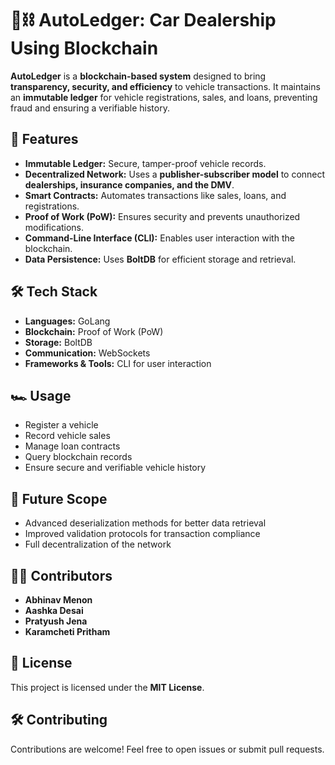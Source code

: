 # 🚗⛓️ AutoLedger: Car Dealership Using Blockchain

**AutoLedger** is a **blockchain-based system** designed to bring **transparency, security, and efficiency** to vehicle transactions. It maintains an **immutable ledger** for vehicle registrations, sales, and loans, preventing fraud and ensuring a verifiable history. 

## 🌟 Features
- **Immutable Ledger:** Secure, tamper-proof vehicle records.
- **Decentralized Network:** Uses a **publisher-subscriber model** to connect **dealerships, insurance companies, and the DMV**.
- **Smart Contracts:** Automates transactions like sales, loans, and registrations.
- **Proof of Work (PoW):** Ensures security and prevents unauthorized modifications.
- **Command-Line Interface (CLI):** Enables user interaction with the blockchain.
- **Data Persistence:** Uses **BoltDB** for efficient storage and retrieval.

## 🛠️ Tech Stack
- **Languages:** GoLang
- **Blockchain:** Proof of Work (PoW)
- **Storage:** BoltDB
- **Communication:** WebSockets
- **Frameworks & Tools:** CLI for user interaction

## 🏎️ Usage
- Register a vehicle
- Record vehicle sales
- Manage loan contracts
- Query blockchain records
- Ensure secure and verifiable vehicle history

## 🚀 Future Scope
- Advanced deserialization methods for better data retrieval
- Improved validation protocols for transaction compliance
- Full decentralization of the network

## 👨‍💻 Contributors
- **Abhinav Menon**
- **Aashka Desai**
- **Pratyush Jena**
- **Karamcheti Pritham**

## 📜 License
This project is licensed under the **MIT License**.

## 🛠️ Contributing
Contributions are welcome! Feel free to open issues or submit pull requests.
